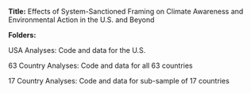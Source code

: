 **Title:** 
Effects of System-Sanctioned Framing on Climate Awareness and Environmental Action in the U.S. and Beyond


**Folders:**

USA Analyses: Code and data for the U.S.

63 Country Analyses: Code and data for all 63 countries 

17 Country Analyses: Code and data for sub-sample of 17 countries 
